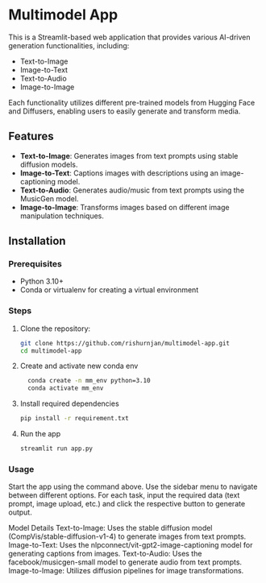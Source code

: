 # Multimodel App

This is a Streamlit-based web application that provides various AI-driven generation functionalities, including:
- Text-to-Image
- Image-to-Text
- Text-to-Audio
- Image-to-Image

Each functionality utilizes different pre-trained models from Hugging Face and Diffusers, enabling users to easily generate and transform media.

## Features

- **Text-to-Image**: Generates images from text prompts using stable diffusion models.
- **Image-to-Text**: Captions images with descriptions using an image-captioning model.
- **Text-to-Audio**: Generates audio/music from text prompts using the MusicGen model.
- **Image-to-Image**: Transforms images based on different image manipulation techniques.

## Installation

### Prerequisites
- Python 3.10+
- Conda or virtualenv for creating a virtual environment

### Steps
1. Clone the repository:
   ```bash
   git clone https://github.com/rishurnjan/multimodel-app.git
   cd multimodel-app
2. Create and activate new conda env
   ```bash
     conda create -n mm_env python=3.10
     conda activate mm_env
3. Install required dependencies
   ```bash
   pip install -r requirement.txt
4. Run the app
   ```bash
   streamlit run app.py 

### Usage
Start the app using the command above.
Use the sidebar menu to navigate between different options.
For each task, input the required data (text prompt, image upload, etc.) and click the respective button to generate output.  

Model Details
Text-to-Image: Uses the stable diffusion model (CompVis/stable-diffusion-v1-4) to generate images from text prompts.
Image-to-Text: Uses the nlpconnect/vit-gpt2-image-captioning model for generating captions from images.
Text-to-Audio: Uses the facebook/musicgen-small model to generate audio from text prompts.
Image-to-Image: Utilizes diffusion pipelines for image transformations.
            
